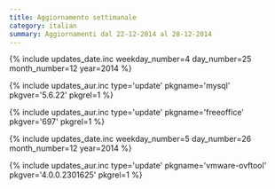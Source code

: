 ```yaml
---
title: Aggiornamento settimanale
category: italian
summary: Aggiornamenti dal 22-12-2014 al 28-12-2014
---
```


{% include updates_date.inc weekday_number=4 day_number=25 month_number=12 year=2014 %}

{% include updates_aur.inc type='update' pkgname='mysql' pkgver='5.6.22' pkgrel=1 %}

{% include updates_aur.inc type='update' pkgname='freeoffice' pkgver='697' pkgrel=1 %}

{% include updates_date.inc weekday_number=5 day_number=26 month_number=12 year=2014 %}

{% include updates_aur.inc type='update' pkgname='vmware-ovftool' pkgver='4.0.0.2301625' pkgrel=1 %}
